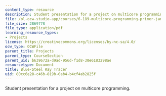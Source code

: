 ```yaml
---
content_type: resource
description: Student presentation for a project on multicore programming.
file: /ol-ocw-studio-app/courses/6-189-multicore-programming-primer-january-iap-2007/80cc6e28c46b819b0ab4b4cf4ab2825f_bluesteel.pdf
file_size: 2869778
file_type: application/pdf
learning_resource_types:
- Projects
license: https://creativecommons.org/licenses/by-nc-sa/4.0/
ocw_type: OCWFile
parent_title: Projects
parent_type: CourseSection
parent_uid: b639672a-d9ad-956d-f1d8-30e6183298ae
resourcetype: Document
title: Blue-Steel Ray Tracer
uid: 80cc6e28-c46b-819b-0ab4-b4cf4ab2825f
---
```

Student presentation for a project on multicore programming.